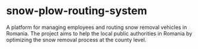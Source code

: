 # snow-plow-routing-system
A platform for managing employees and routing snow removal vehicles in Romania. The project aims to help the local public authorities in Romania by optimizing the snow removal process at the county level. 
